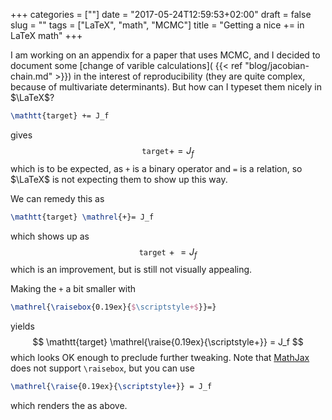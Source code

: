 +++
categories = [""]
date = "2017-05-24T12:59:53+02:00"
draft = false
slug = ""
tags = ["LaTeX", "math", "MCMC"]
title = "Getting a nice += in LaTeX math"
+++

I am working on an appendix for a paper that uses MCMC, and I decided to document some [change of varible calculations]( 
{{< ref "blog/jacobian-chain.md" >}}) in the interest of reproducibility (they are quite complex, because of multivariate determinants). But how can I typeset them nicely in $\LaTeX$? 

```latex
\mathtt{target} += J_f
```
gives
$$
\mathtt{target} += J_f
$$
which is to be expected, as `+` is a binary operator and `=` is a relation, so $\LaTeX$ is not expecting them to show up this way.

We can remedy this as
```latex
\mathtt{target} \mathrel{+}= J_f
```
which shows up as
$$
\mathtt{target} \mathrel{+}= J_f
$$
which is an improvement, but is still not visually appealing.

Making the `+` a bit smaller with
```latex
\mathrel{\raisebox{0.19ex}{$\scriptstyle+$}}=}
```
yields
$$
\mathtt{target} \mathrel{\raise{0.19ex}{\scriptstyle+}} = J_f
$$
which looks OK enough to preclude further tweaking. Note that [MathJax](http://www.mathjax.org/) does not support `\raisebox`, but you can use
```latex
\mathrel{\raise{0.19ex}{\scriptstyle+}} = J_f
```
which renders the as above.
